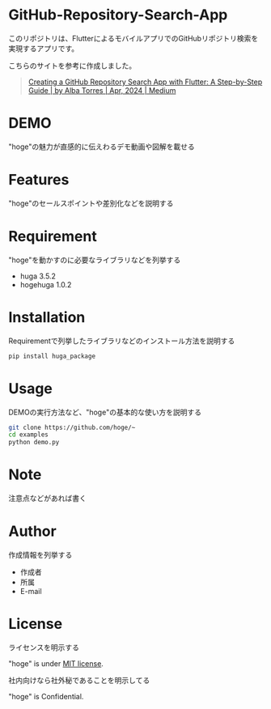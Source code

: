 # GitHub-Repository-Search-App

このリポジトリは、FlutterによるモバイルアプリでのGitHubリポジトリ検索を実現するアプリです。

こちらのサイトを参考に作成しました。
> [Creating a GitHub Repository Search App with Flutter: A Step-by-Step Guide | by Alba Torres | Apr, 2024 | Medium](https://medium.com/@albatdr/creating-a-github-repository-search-app-with-flutter-a-step-by-step-guide-5f0509ea65ab)

# DEMO

"hoge"の魅力が直感的に伝えわるデモ動画や図解を載せる

# Features

"hoge"のセールスポイントや差別化などを説明する

# Requirement

"hoge"を動かすのに必要なライブラリなどを列挙する

* huga 3.5.2
* hogehuga 1.0.2

# Installation

Requirementで列挙したライブラリなどのインストール方法を説明する

```bash
pip install huga_package
```

# Usage

DEMOの実行方法など、"hoge"の基本的な使い方を説明する

```bash
git clone https://github.com/hoge/~
cd examples
python demo.py
```

# Note

注意点などがあれば書く

# Author

作成情報を列挙する

* 作成者
* 所属
* E-mail

# License
ライセンスを明示する

"hoge" is under [MIT license](https://en.wikipedia.org/wiki/MIT_License).

社内向けなら社外秘であることを明示してる

"hoge" is Confidential.